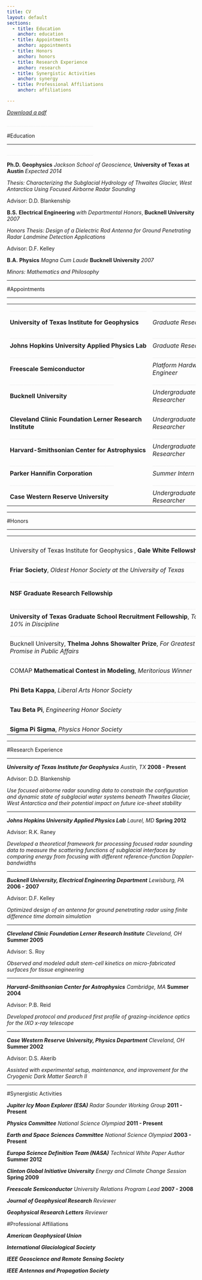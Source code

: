 ```yaml
---
title: CV
layout: default
sections: 
  - title: Education
    anchor: education
  - title: Appointments
    anchor: appointments
  - title: Honors
    anchor: honors
  - title: Research Experience
    anchor: research
  - title: Synergistic Activities
    anchor: synergy
  - title: Professional Affiliations
    anchor: affiliations

---
```


*[Download a pdf](http://dustinmschroeder.github.com/pdf/CV_DMS.pdf)*

<font color="#f0f0f0">____________________________________</font> 

<a name="education"></a>

#Education

---

<font color="#f0f0f0">____________________________________</font> 

**Ph.D.** **Geophysics** *Jackson School of Geoscience,* **University of Texas at Austin** *Expected 2014*

*Thesis: Characterizing the Subglacial Hydrology of Thwaites Glacier, West Antarctica Using Focused Airborne Radar Sounding*

Advisor: D.D. Blankenship 

**B.S.** **Electrical Engineering** *with Departmental Honors*, **Bucknell University** *2007*

*Honors Thesis: Design of a Dielectric Rod Antenna for Ground Penetrating Radar Landmine Detection Applications*

Advisor: D.F. Kelley	

**B.A.** **Physics** *Magna Cum Laude* **Bucknell University** *2007*

*Minors: Mathematics and Philosophy* 

---

<a name="appointments"></a>


#Appointments

---

| | | |
| --- | --- | --- |
|  <font color="#f0f0f0">__________________________________________________</font> | <font color="#f0f0f0">_________________________</font> | <font color="#f0f0f0">________________</font> |
|**University of Texas Institute for Geophysics** | *Graduate Researcher* | 2008 - Present|
|  <font color="#f0f0f0">______________________________________</font> | <font color="#f0f0f0">_________________________</font> | <font color="#f0f0f0">________________</font> |
|**Johns Hopkins University Applied Physics Lab** | *Graduate Researcher* | Spring 2012|
|  <font color="#f0f0f0">______________________________________</font> | <font color="#f0f0f0">_________________________</font> | <font color="#f0f0f0">________________</font> |
|**Freescale Semiconductor** | *Platform Hardware Engineer* | 2007 - 2008|
|  <font color="#f0f0f0">______________________________________</font> | <font color="#f0f0f0">_________________________</font> | <font color="#f0f0f0">________________</font> |
|**Bucknell University** | *Undergraduate Researcher* | 2003 - 2007|
|  <font color="#f0f0f0">______________________________________</font> | <font color="#f0f0f0">_________________________</font> | <font color="#f0f0f0">________________</font> |
|**Cleveland Clinic Foundation Lerner Research Institute** | *Undergraduate Researcher* | Summer 2005|
|  <font color="#f0f0f0">______________________________________</font> | <font color="#f0f0f0">_________________________</font> | <font color="#f0f0f0">________________</font> |
|**Harvard-Smithsonian Center for Astrophysics** | *Undergraduate Researcher* | Summer 2004|
|  <font color="#f0f0f0">______________________________________</font> | <font color="#f0f0f0">_________________________</font> | <font color="#f0f0f0">________________</font> |
|**Parker Hannifin Corporation** | *Summer Intern* |Summer 2003|
|  <font color="#f0f0f0">______________________________________</font> | <font color="#f0f0f0">_________________________</font> | <font color="#f0f0f0">________________</font> |
|**Case Western Reserve University** | *Undergraduate Researcher* | Summer 2002 |

---

<a name="honors"></a>

#Honors

---

| | |
| --- | --- |
|  <font color="#f0f0f0">__________________________________________________________________________</font> | <font color="#f0f0f0">______________</font> |
|University of Texas Institute for Geophysics , **Gale White Fellowship** | 2012|
|  <font color="#f0f0f0">__________________________________________________________________________</font> | <font color="#f0f0f0">______________</font> |
|**Friar Society**, *Oldest Honor Society at the University of Texas* |2010|
|  <font color="#f0f0f0">__________________________________________________________________________</font> | <font color="#f0f0f0">______________</font> |
|**NSF Graduate Research Fellowship** | 2009, 2013, 2014|
|  <font color="#f0f0f0">__________________________________________________________________________</font> | <font color="#f0f0f0">______________</font> |
|**University of Texas Graduate School Recruitment Fellowship**, *Top 10% in Discipline* |2008|
|  <font color="#f0f0f0">__________________________________________________________________________</font> | <font color="#f0f0f0">______________</font> |
|Bucknell University, **Thelma Johns Showalter Prize**, *For Greatest Promise in Public Affairs* |2007|
|  <font color="#f0f0f0">__________________________________________________________________________</font> | <font color="#f0f0f0">______________</font> |
|COMAP **Mathematical Contest in Modeling**, *Meritorious Winner* | 2005 |
|  <font color="#f0f0f0">__________________________________________________________________________</font> | <font color="#f0f0f0">______________</font> |
|**Phi Beta Kappa**, *Liberal Arts Honor Society*| |
|  <font color="#f0f0f0">__________________________________________________________________________</font> | <font color="#f0f0f0">______________</font> |
|**Tau Beta Pi**, *Engineering Honor Society* | |
|  <font color="#f0f0f0">__________________________________________________________________________</font> | <font color="#f0f0f0">______________</font> |
|**Sigma Pi Sigma**, *Physics Honor Society* | |

---

<a name="research"></a>

#Research Experience 

---

***University of Texas Institute for Geophysics*** *Austin, TX* **2008 - Present**

Advisor: D.D. Blankenship

*Use focused airborne radar sounding data to constrain the configuration and dynamic state of subglacial water systems beneath Thwaites Glacier, West Antarctica and their potential impact on future ice-sheet stability*

---

***Johns Hopkins University Applied Physics Lab*** *Laurel, MD* **Spring 2012**

Advisor: R.K. Raney

*Developed a theoretical framework for processing focused radar sounding data to measure the scattering functions of subglacial interfaces by comparing energy from focusing with different reference-function Doppler-bandwidths*

---

***Bucknell University, Electrical Engineering Department*** *Lewisburg, PA* **2006 - 2007**

Advisor: D.F. Kelley

*Optimized design of an antenna for ground penetrating radar using finite difference time domain simulation*

---

***Cleveland Clinic Foundation Lerner Research Institute*** *Cleveland, OH* **Summer 2005**

Advisor: S. Roy

*Observed and modeled adult stem-cell kinetics on micro-fabricated surfaces for tissue engineering*

---

***Harvard-Smithsonian Center for Astrophysics*** *Cambridge, MA* **Summer 2004**

Advisor: P.B. Reid

*Developed protocol and produced first profile of grazing-incidence optics for the IXO x-ray telescope*

---

***Case Western Reserve University, Physics Department*** *Cleveland, OH* **Summer 2002**

Advisor: D.S. Akerib

*Assisted with experimental setup, maintenance, and improvement for the Cryogenic Dark Matter Search II*

---

<a name="synergy"></a>

#Synergistic Activities

***Jupiter Icy Moon Explorer (ESA)*** *Radar Sounder Working Group* **2011 - Present**

***Physics Committee*** *National Science Olympiad* **2011 - Present**

***Earth and Space Sciences Committee*** *National Science Olympiad* **2003 - Present**

***Europa Science Definition Team (NASA)*** *Technical White Paper Author* **Summer 2012**

***Clinton Global Initiative University*** *Energy and Climate Change Session* **Spring 2009** 

***Freescale Semiconductor*** *University Relations Program Lead* **2007 - 2008**

***Journal of Geophysical Research*** *Reviewer*

***Geophysical Research Letters*** *Reviewer*

<a name="affiliations"></a>

#Professional Affiliations

***American Geophysical Union***

***International Glaciological Society***

***IEEE Geoscience and Remote Sensing Society***

***IEEE Antennas and Propagation Society***

